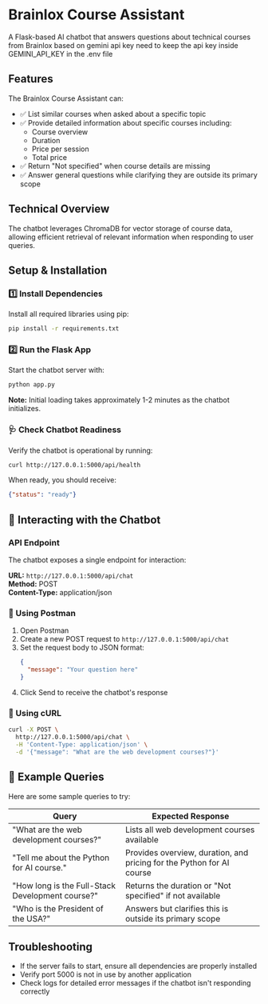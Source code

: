 # Brainlox Course Assistant

A Flask-based AI chatbot that answers questions about technical courses from Brainlox based on gemini api key
need to keep the api key inside GEMINI_API_KEY in the .env file

## Features

The Brainlox Course Assistant can:

- ✅ List similar courses when asked about a specific topic
- ✅ Provide detailed information about specific courses including:
  - Course overview
  - Duration
  - Price per session
  - Total price
- ✅ Return "Not specified" when course details are missing
- ✅ Answer general questions while clarifying they are outside its primary scope

## Technical Overview

The chatbot leverages ChromaDB for vector storage of course data, allowing efficient retrieval of relevant information when responding to user queries.

## Setup & Installation

### 1️⃣ Install Dependencies

Install all required libraries using pip:

```bash
pip install -r requirements.txt
```

### 2️⃣ Run the Flask App

Start the chatbot server with:

```bash
python app.py
```

**Note:** Initial loading takes approximately 1-2 minutes as the chatbot initializes.

### 🩺 Check Chatbot Readiness

Verify the chatbot is operational by running:

```bash
curl http://127.0.0.1:5000/api/health
```

When ready, you should receive:
```json
{"status": "ready"}
```

## 💬 Interacting with the Chatbot

### API Endpoint

The chatbot exposes a single endpoint for interaction:

**URL:** `http://127.0.0.1:5000/api/chat`  
**Method:** POST  
**Content-Type:** application/json

### 📌 Using Postman

1. Open Postman
2. Create a new POST request to `http://127.0.0.1:5000/api/chat`
3. Set the request body to JSON format:
   ```json
   {
     "message": "Your question here"
   }
   ```
4. Click Send to receive the chatbot's response

### 📌 Using cURL

```bash
curl -X POST \
  http://127.0.0.1:5000/api/chat \
  -H 'Content-Type: application/json' \
  -d '{"message": "What are the web development courses?"}'
```

## 📜 Example Queries

Here are some sample queries to try:

| Query | Expected Response |
|-------|-------------------|
| "What are the web development courses?" | Lists all web development courses available |
| "Tell me about the Python for AI course." | Provides overview, duration, and pricing for the Python for AI course |
| "How long is the Full-Stack Development course?" | Returns the duration or "Not specified" if not available |
| "Who is the President of the USA?" | Answers but clarifies this is outside its primary scope |

## Troubleshooting

- If the server fails to start, ensure all dependencies are properly installed
- Verify port 5000 is not in use by another application
- Check logs for detailed error messages if the chatbot isn't responding correctly
